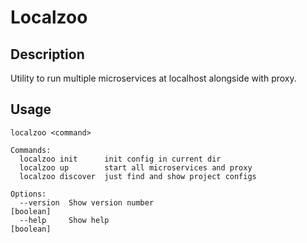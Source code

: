 # Localzoo

## Description

Utility to run multiple microservices at localhost alongside with proxy.

## Usage

```
localzoo <command>

Commands:
  localzoo init      init config in current dir
  localzoo up        start all microservices and proxy
  localzoo discover  just find and show project configs

Options:
  --version  Show version number                                       [boolean]
  --help     Show help                                                 [boolean]
```